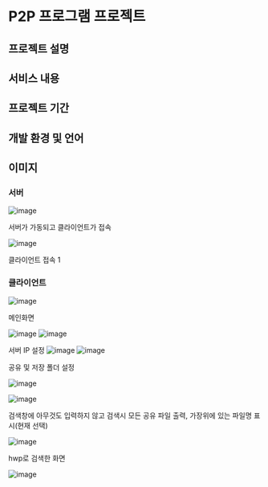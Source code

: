 # P2P 프로그램 프로젝트
## 프로젝트 설명
## 서비스 내용
## 프로젝트 기간
## 개발 환경 및 언어
## 이미지
### 서버
![image](https://github.com/jongwon-kr/p2p-program/assets/76871947/9dbbc49a-17fc-4185-841e-012eb7a8d993)

서버가 가동되고 클라이언트가 접속

![image](https://github.com/jongwon-kr/p2p-program/assets/76871947/0ac7e5b8-d86b-412a-9916-a2fd79961f47)

클라이언트 접속 1

### 클라이언트
![image](https://github.com/jongwon-kr/p2p-program/assets/76871947/a5590501-1ad7-4c98-95b1-0cf262931e3a)

메인화면

![image](https://github.com/jongwon-kr/p2p-program/assets/76871947/b4ca6d8a-8adc-4741-8a10-c209b19f39fe)
![image](https://github.com/jongwon-kr/p2p-program/assets/76871947/ee11a99e-0b89-4272-8a30-c61b126b16f7)

서버 IP 설정
![image](https://github.com/jongwon-kr/p2p-program/assets/76871947/d48f693b-d58b-40eb-8406-2cad54393f38)
![image](https://github.com/jongwon-kr/p2p-program/assets/76871947/80f9d897-9e4e-47f0-a353-48e82a309a38)

공유 및 저장 폴더 설정

![image](https://github.com/jongwon-kr/p2p-program/assets/76871947/ae2d11de-50d4-41ad-920a-1794929de27f)

![image](https://github.com/jongwon-kr/p2p-program/assets/76871947/ffda26c5-3ce6-4aea-a751-65e415613226)

검색창에 아무것도 입력하지 않고 검색시 모든 공유 파일 출력, 가장위에 있는 파일명 표시(현재 선택)

![image](https://github.com/jongwon-kr/p2p-program/assets/76871947/bf5aa85e-82e5-48c1-9b0f-ab6df38775cb)

hwp로 검색한 화면

![image](https://github.com/jongwon-kr/p2p-program/assets/76871947/2e861698-e9b6-4f76-b064-7098b8c78e89)







